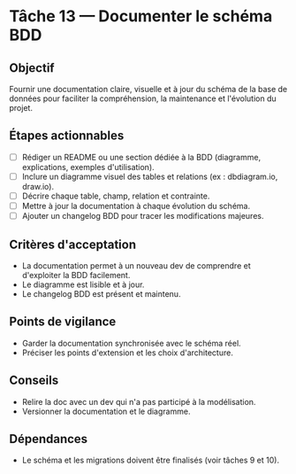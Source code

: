 # Tâche 13 — Documenter le schéma BDD

## Objectif
Fournir une documentation claire, visuelle et à jour du schéma de la base de données pour faciliter la compréhension, la maintenance et l'évolution du projet.

## Étapes actionnables
- [ ] Rédiger un README ou une section dédiée à la BDD (diagramme, explications, exemples d'utilisation).
- [ ] Inclure un diagramme visuel des tables et relations (ex : dbdiagram.io, draw.io).
- [ ] Décrire chaque table, champ, relation et contrainte.
- [ ] Mettre à jour la documentation à chaque évolution du schéma.
- [ ] Ajouter un changelog BDD pour tracer les modifications majeures.

## Critères d'acceptation
- La documentation permet à un nouveau dev de comprendre et d'exploiter la BDD facilement.
- Le diagramme est lisible et à jour.
- Le changelog BDD est présent et maintenu.

## Points de vigilance
- Garder la documentation synchronisée avec le schéma réel.
- Préciser les points d'extension et les choix d'architecture.

## Conseils
- Relire la doc avec un dev qui n'a pas participé à la modélisation.
- Versionner la documentation et le diagramme.

## Dépendances
- Le schéma et les migrations doivent être finalisés (voir tâches 9 et 10). 